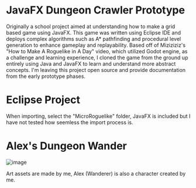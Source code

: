 # JavaFX Dungeon Crawler Prototype
Originally a school project aimed at understanding how to make a grid based game using JavaFX. This game was written using Eclipse IDE and deploys complex algorithms such as A* pathfinding and procedural level generation to enhance gameplay and replayability. Based off of Miziziziz's "How to Make A Roguelike in A Day" video, which utilized Godot engine, as a challenge and learning experience, I cloned the game from the ground up entirely using Java and JavaFX to learn and understand more abstract concepts. I'm leaving this project open source and provide documentation from the early prototype phases.
# Eclipse Project
When importing, select the "MicroRoguelike" folder, JavaFX is included but I have not tested how seemless the import process is.
# Alex's Dungeon Wander
![image](https://github.com/user-attachments/assets/1552cbdc-ab26-4f32-b57a-6a56bef9414a)

Art assets are made by me, Alex (Wanderer) is also a character created by me.


